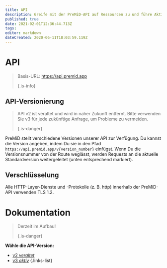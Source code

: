 ```yaml
---
title: API
description: Greife mit der PreMiD-API auf Ressourcen zu und führe Aktionen aus
published: true
date: 2021-02-01T12:36:44.713Z
tags:
editor: markdown
dateCreated: 2020-06-11T18:03:59.119Z
---
```


# API

> Basis-URL: https://api.premid.app 
> 
> {.is-info}

## API-Versionierung
> API v2 ist veraltet und wird in naher Zukunft entfernt. Bitte verwenden Sie v3 für jede zukünftige Anfrage, um Probleme zu vermeiden. 
> 
> {.is-danger}

PreMiD stellt verschiedene Versionen unserer API zur Verfügung. Du kannst die Version angeben, indem Du sie in den Pfad `https://api.premid.app/v{version_number}` einfügst. Wenn Du die Versionsnummer von der Route weglässt, werden Requests an die aktuelle Standardversion weitergeleitet (unten entsprechend markiert).

## Verschlüsselung

Alle HTTP-Layer-Dienste und -Protokolle (z. B. http) innerhalb der PreMiD-API verwenden TLS 1.2.

# Dokumentation
> Derzeit im Aufbau! 
> 
> {.is-danger}

**Wähle die API-Version:**
- [v2 *veraltet*](/dev/api/v2)
- [v3 *aktiv*](/dev/api/v3)
{.links-list}
